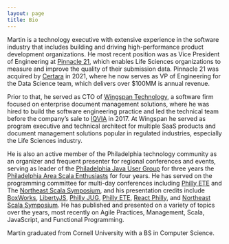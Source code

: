 ```yaml
---
layout: page
title: Bio
---
```


Martin is a technology executive with extensive experience in the software industry that includes building and driving high-performance product development organizations. He most recent position was as Vice President of Engineering at [Pinnacle 21][pinnacle21], which enables Life Sciences organizations to measure and improve the quality of their submission data. Pinnacle 21 was acquired by [Certara][certara] in 2021, where he now serves as VP of Engineering for the Data Science team, which delivers over $100MM is annual revenue.

Prior to that, he served as CTO of [Wingspan Technology][wingspan], a software firm focused on enterprise document management solutions, where he was hired to build the software engineering practice and led the technical team before the company’s sale to [IQVIA][iqvia] in 2017. At Wingspan he served as program executive and technical architect for multiple SaaS products and document management solutions popular in regulated industries, especially the Life Sciences industry.

He is also an active member of the Philadelphia technology community as an organizer and frequent presenter for regional conferences and events, serving as leader of the [Philadelphia Java User Group][phillyjug] for three years the [Philadelphia Area Scala Enthusiasts][phase] for four years. He has served on the programming committee for multi-day conferences including [Philly ETE][ete] and The [Northeast Scala Symposium][nescala], and his presentation credits include [BoxWorks][boxworks], [LibertyJS][libertyjs], [Philly JUG][phillyjug], [Philly ETE][ete], [React Philly][reactphilly], and [Northeast Scala Symposium][nescala]. He has published and presented on a variety of topics over the years, most recently on Agile Practices, Management, Scala, JavaScript, and Functional Programming.

Martin graduated from Cornell University with a BS in Computer Science.

[pinnacle21]: https://www.pinnacle21.com/
[wingspan]: https://www.wingspan.com
[iqvia]: https://www.iqvia.com/
[certara]: http://certara.com
[ethermoon]: https://ethermoon.com
[phillyjug]: https://www.meetup.com/PhillyJUG/
[phase]: https://www.meetup.com/scala-phase/
[ete]: https://phillyemergingtech.com/
[nescala]: https://www.nescala.io/
[reactphilly]: https://www.meetup.com/React-Philly/
[boxworks]: https://www.box.com/boxworks/
[libertyjs]: https://libertyjs.com/
